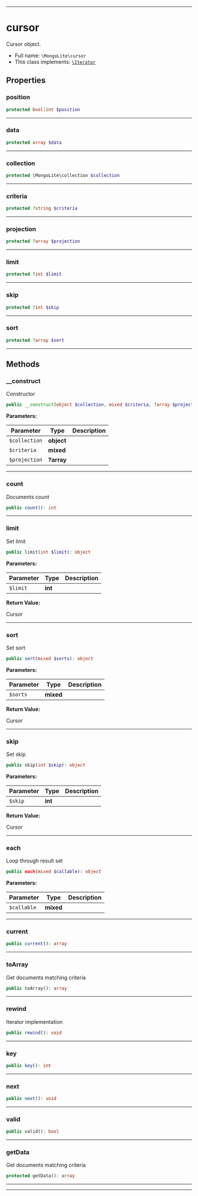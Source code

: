 ***

# cursor

Cursor object.



* Full name: `\MongoLite\cursor`
* This class implements:
[`\Iterator`](../Iterator.md)



## Properties


### position



```php
protected bool|int $position
```






***

### data



```php
protected array $data
```






***

### collection



```php
protected \MongoLite\collection $collection
```






***

### criteria



```php
protected ?string $criteria
```






***

### projection



```php
protected ?array $projection
```






***

### limit



```php
protected ?int $limit
```






***

### skip



```php
protected ?int $skip
```






***

### sort



```php
protected ?array $sort
```






***

## Methods


### __construct

Constructor

```php
public __construct(object $collection, mixed $criteria, ?array $projection = null): mixed
```








**Parameters:**

| Parameter | Type | Description |
|-----------|------|-------------|
| `$collection` | **object** |  |
| `$criteria` | **mixed** |  |
| `$projection` | **?array** |  |




***

### count

Documents count

```php
public count(): int
```











***

### limit

Set limit

```php
public limit(int $limit): object
```








**Parameters:**

| Parameter | Type | Description |
|-----------|------|-------------|
| `$limit` | **int** |  |


**Return Value:**

Cursor



***

### sort

Set sort

```php
public sort(mixed $sorts): object
```








**Parameters:**

| Parameter | Type | Description |
|-----------|------|-------------|
| `$sorts` | **mixed** |  |


**Return Value:**

Cursor



***

### skip

Set skip

```php
public skip(int $skip): object
```








**Parameters:**

| Parameter | Type | Description |
|-----------|------|-------------|
| `$skip` | **int** |  |


**Return Value:**

Cursor



***

### each

Loop through result set

```php
public each(mixed $callable): object
```








**Parameters:**

| Parameter | Type | Description |
|-----------|------|-------------|
| `$callable` | **mixed** |  |




***

### current



```php
public current(): array
```











***

### toArray

Get documents matching criteria

```php
public toArray(): array
```











***

### rewind

Iterator implementation

```php
public rewind(): void
```











***

### key



```php
public key(): int
```











***

### next



```php
public next(): void
```











***

### valid



```php
public valid(): bool
```











***

### getData

Get documents matching criteria

```php
protected getData(): array
```











***


***

